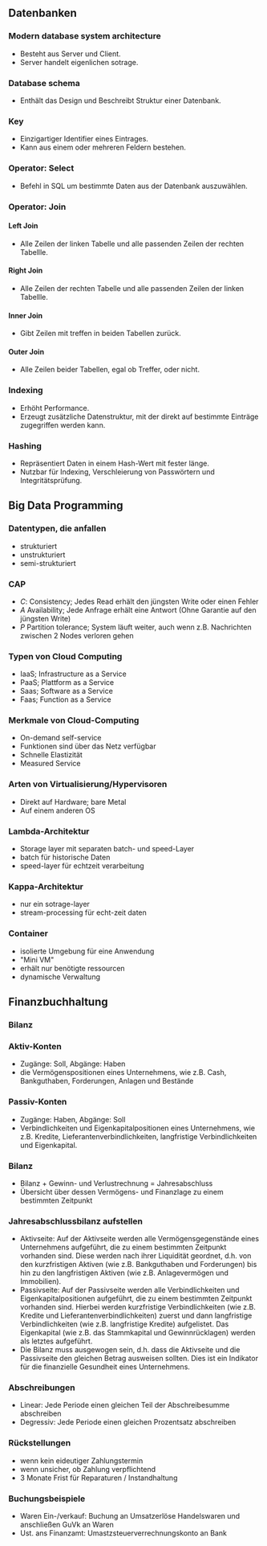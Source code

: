 ## Datenbanken
### Modern database system architecture
- Besteht aus Server und Client.
- Server handelt eigenlichen sotrage.
### Database schema
- Enthält das Design und Beschreibt Struktur einer Datenbank.
### Key
- Einzigartiger Identifier eines Eintrages.
- Kann aus einem oder mehreren Feldern bestehen.
### Operator: Select
- Befehl in SQL um bestimmte Daten aus der Datenbank auszuwählen.
### Operator: Join
#### Left Join
- Alle Zeilen der linken Tabelle und alle passenden Zeilen der rechten Tabellle.
#### Right Join
- Alle Zeilen der rechten Tabelle und alle passenden Zeilen der linken Tabellle.
#### Inner Join
- Gibt Zeilen mit treffen in beiden Tabellen zurück.
#### Outer Join
- Alle Zeilen beider Tabellen, egal ob Treffer, oder nicht.
### Indexing
- Erhöht Performance.
- Erzeugt zusätzliche Datenstruktur, mit der direkt auf bestimmte Einträge zugegriffen werden kann.
### Hashing
- Repräsentiert Daten in einem Hash-Wert mit fester länge.
- Nutzbar für Indexing, Verschleierung von Passwörtern und Integritätsprüfung.

## Big Data Programming
### Datentypen, die anfallen
- strukturiert
- unstrukturiert
- semi-strukturiert 

### CAP
- *C*: Consistency; Jedes Read erhält den jüngsten Write oder einen Fehler
- *A* Availability; Jede Anfrage erhält eine Antwort (Ohne Garantie auf den jüngsten Write)
- *P* Partition tolerance; System läuft weiter, auch wenn z.B. Nachrichten zwischen 2 Nodes verloren gehen

### Typen von Cloud Computing
- IaaS; Infrastructure as a Service
- PaaS; Plattform as a Service
- Saas; Software as a Service
- Faas; Function as a Service

### Merkmale von Cloud-Computing
- On-demand self-service
- Funktionen sind über das Netz verfügbar
- Schnelle Elastizität
- Measured Service

### Arten von Virtualisierung/Hypervisoren
- Direkt auf Hardware; bare Metal
- Auf einem anderen OS

### Lambda-Architektur
- Storage layer mit separaten batch- und speed-Layer
- batch für historische Daten
- speed-layer für echtzeit verarbeitung

### Kappa-Architektur
- nur ein sotrage-layer
- stream-processing für echt-zeit daten

### Container
- isolierte Umgebung für eine Anwendung
- "Mini VM"
- erhält nur benötigte ressourcen
- dynamische Verwaltung

## Finanzbuchhaltung
### Bilanz

### Aktiv-Konten
- Zugänge: Soll, Abgänge: Haben
-  die Vermögenspositionen eines Unternehmens, wie z.B. Cash, Bankguthaben, Forderungen, Anlagen und Bestände

### Passiv-Konten
- Zugänge: Haben, Abgänge: Soll
- Verbindlichkeiten und Eigenkapitalpositionen eines Unternehmens, wie z.B. Kredite, Lieferantenverbindlichkeiten, langfristige Verbindlichkeiten und Eigenkapital.

### Bilanz
- Bilanz + Gewinn- und Verlustrechnung = Jahresabschluss
- Übersicht über dessen Vermögens- und Finanzlage zu einem bestimmten Zeitpunkt

### Jahresabschlussbilanz aufstellen
- Aktivseite: Auf der Aktivseite werden alle Vermögensgegenstände eines Unternehmens aufgeführt, die zu einem bestimmten Zeitpunkt vorhanden sind. Diese werden nach ihrer Liquidität geordnet, d.h. von den kurzfristigen Aktiven (wie z.B. Bankguthaben und Forderungen) bis hin zu den langfristigen Aktiven (wie z.B. Anlagevermögen und Immobilien).
- Passivseite: Auf der Passivseite werden alle Verbindlichkeiten und Eigenkapitalpositionen aufgeführt, die zu einem bestimmten Zeitpunkt vorhanden sind. Hierbei werden kurzfristige Verbindlichkeiten (wie z.B. Kredite und Lieferantenverbindlichkeiten) zuerst und dann langfristige Verbindlichkeiten (wie z.B. langfristige Kredite) aufgelistet. Das Eigenkapital (wie z.B. das Stammkapital und Gewinnrücklagen) werden als letztes aufgeführt.
- Die Bilanz muss ausgewogen sein, d.h. dass die Aktivseite und die Passivseite den gleichen Betrag ausweisen sollten. Dies ist ein Indikator für die finanzielle Gesundheit eines Unternehmens.

### Abschreibungen
- Linear: Jede Periode einen gleichen Teil der Abschreibesumme abschreiben
- Degressiv: Jede Periode einen gleichen Prozentsatz abschreiben

### Rückstellungen
- wenn kein eideutiger Zahlungstermin
- wenn unsicher, ob Zahlung verpflichtend
- 3 Monate Frist für Reparaturen / Instandhaltung

### Buchungsbeispiele
- Waren Ein-/verkauf: Buchung an Umsatzerlöse Handelswaren und anschließen GuVk an Waren
- Ust. ans Finanzamt: Umastzsteuerverrechnungskonto an Bank

## 